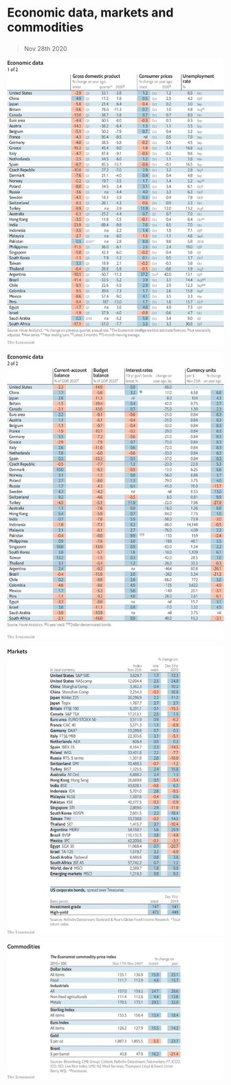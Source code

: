 ###### 

# Economic data, markets and commodities 

#####  

> Nov 28th 2020 

![image](images/20201128_INT101.png) 


![image](images/20201128_INT102.png) 


![image](images/20201128_INT201.png) 


![image](images/20201128_INT401.png) 


